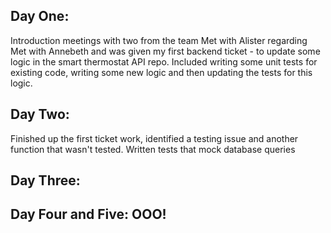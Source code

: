 ## Day One:
Introduction meetings with two from the team
Met with Alister regarding 
Met with Annebeth and was given my first backend ticket - to update some logic in the smart thermostat API repo. Included writing some unit tests for existing code, writing some new logic and then updating the tests for this logic. 

## Day Two:
Finished up the first ticket work, identified a testing issue and another function that wasn't tested. Written tests that mock database queries 


## Day Three:



## Day Four and Five: OOO!